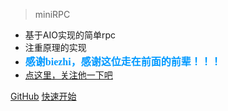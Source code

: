 
> miniRPC

- 基于AIO实现的简单rpc
- 注重原理的实现
- <font color="#0099ff" size="3" face="黑体">**感谢biezhi，感谢这位走在前面的前辈！！！**</font>
- [点这里，关注他一下吧](https://github.com/biezhi)

[GitHub](https://github.com/yinzhidong/miniRpc)
[快速开始](#rpc)

<!--
![color](linear-gradient(to bottom, #cceaff 0%, #b4e4c0 100%))
-->

